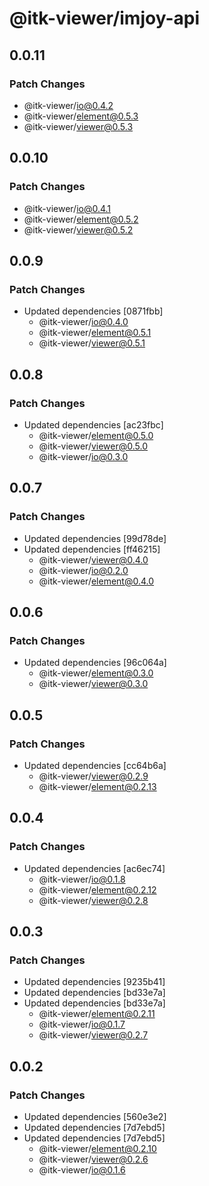 # @itk-viewer/imjoy-api

## 0.0.11

### Patch Changes

- @itk-viewer/io@0.4.2
- @itk-viewer/element@0.5.3
- @itk-viewer/viewer@0.5.3

## 0.0.10

### Patch Changes

- @itk-viewer/io@0.4.1
- @itk-viewer/element@0.5.2
- @itk-viewer/viewer@0.5.2

## 0.0.9

### Patch Changes

- Updated dependencies [0871fbb]
  - @itk-viewer/io@0.4.0
  - @itk-viewer/element@0.5.1
  - @itk-viewer/viewer@0.5.1

## 0.0.8

### Patch Changes

- Updated dependencies [ac23fbc]
  - @itk-viewer/element@0.5.0
  - @itk-viewer/viewer@0.5.0
  - @itk-viewer/io@0.3.0

## 0.0.7

### Patch Changes

- Updated dependencies [99d78de]
- Updated dependencies [ff46215]
  - @itk-viewer/viewer@0.4.0
  - @itk-viewer/io@0.2.0
  - @itk-viewer/element@0.4.0

## 0.0.6

### Patch Changes

- Updated dependencies [96c064a]
  - @itk-viewer/element@0.3.0
  - @itk-viewer/viewer@0.3.0

## 0.0.5

### Patch Changes

- Updated dependencies [cc64b6a]
  - @itk-viewer/viewer@0.2.9
  - @itk-viewer/element@0.2.13

## 0.0.4

### Patch Changes

- Updated dependencies [ac6ec74]
  - @itk-viewer/io@0.1.8
  - @itk-viewer/element@0.2.12
  - @itk-viewer/viewer@0.2.8

## 0.0.3

### Patch Changes

- Updated dependencies [9235b41]
- Updated dependencies [bd33e7a]
- Updated dependencies [bd33e7a]
  - @itk-viewer/element@0.2.11
  - @itk-viewer/io@0.1.7
  - @itk-viewer/viewer@0.2.7

## 0.0.2

### Patch Changes

- Updated dependencies [560e3e2]
- Updated dependencies [7d7ebd5]
- Updated dependencies [7d7ebd5]
  - @itk-viewer/element@0.2.10
  - @itk-viewer/viewer@0.2.6
  - @itk-viewer/io@0.1.6
